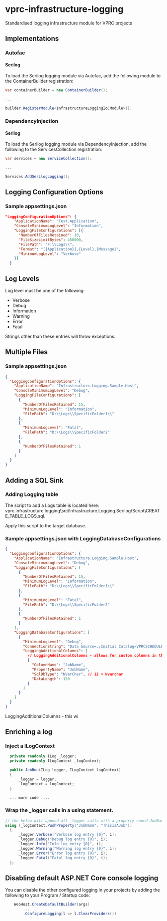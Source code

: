 # vprc-infrastructure-logging

Standardised logging infrastructure module for VPRC projects

## Implementations

### Autofac

#### Serilog

To load the Serilog logging module via Autofac, add the following module to the ContainerBuilder registration:

```C#
var containerBuilder = new ContainerBuilder();

...

builder.RegisterModule<InfrastructureLoggingIoCModule>();
```

### DependencyInjection

#### Serilog

To load the Serilog logging module via DependencyInjection, add the following to the ServicesCollection registration:

```C#
var services = new ServiceCollection();

...

Services.AddSerilogLogging();
```

## Logging Configuration Options

### Sample appsettings.json

```json
"LoggingConfigurationOptions": {
    "ApplicationName": "Test.Application",
    "ConsoleMinimumLogLevel": "Information",
    "LoggingFileConfigurations": [{
      "NumberOfFilesRetained": 10,
	  "FileSizeLimitBytes": 450000,
	  "FilePath": "F:\\Logs\\",
	  "Format": "[{Application}],{Level},{Message}",
      "MinimumLogLevel": "Verbose"
    }]
  }

```

## Log Levels

Log level must be one of the following:

- Verbose
- Debug
- Information
- Warning
- Error
- Fatal

Strings other than these entries will throw exceptions.

## Multiple Files

### Sample appsettings.json

```json
{
  "LoggingConfigurationOptions": {
    "ApplicationName": "Infrastructure.Logging.Sample.Host",
    "ConsoleMinimumLogLevel": "Debug",
    "LoggingFileConfigurations": [
      {
        "NumberOfFilesRetained": 15,
        "MinimumLogLevel": "Information",
        "FilePath": "D:\\Logs\\SpecificFolder1\\"
      },
      {
        "MinimumLogLevel": "Fatal",
        "FilePath": "D:\\Logs\\SpecificFolder2"
      },
      {
        "NumberOfFilesRetained": 1
      }
    ]
  }
}
```

## Adding a SQL Sink

### Adding Logging table

The script to add a Logs table is located here: vprc.infrastructure.logging\src\Infrastructure.Logging.Serilog\Script\CREATE_TABLE_LOGS.sql.

Apply this script to the target database.

### Sample appsettings.json with LoggingDatabaseConfigurations

```json
{
  "LoggingConfigurationOptions": {
    "ApplicationName": "Infrastructure.Logging.Sample.Host",
    "ConsoleMinimumLogLevel": "Debug",
    "LoggingFileConfigurations": [
      {
        "NumberOfFilesRetained": 15,
        "MinimumLogLevel": "Information",
        "FilePath": "D:\\Logs\\SpecificFolder1\\"
      },
      {
        "MinimumLogLevel": "Fatal",
        "FilePath": "D:\\Logs\\SpecificFolder2"
      },
      {
        "NumberOfFilesRetained": 1
      }
    ],
    "LoggingDatabaseConfigurations": [
      {
        "MinimumLogLevel": "Debug",
        "ConnectionString": "Data Source=.;Initial Catalog=VPRCSCHEDULE;Integrated Security=true;",
        "LoggingAdditionalColumns": [
          // LoggingAdditionalColumns - allows for custom columns in the log table. PLEASE remember to add the colum with correct type and length to the Logs table
          {
            "ColumnName": "JobName",
            "PropertyName": "JobName",
            "SqlDbType": "NVarChar", // 12 = Nvarchar
            "DataLength": 150
          }
        ]
      }
    ]
  }
}
```

LoggingAdditionalColumns - this wi

## Enriching a log

### Inject a ILogContext

```C#
  private readonly ILog _logger;
  private readonly ILogContext _logContext;

  public JobRun(ILog logger, ILogContext logContext)
  {
      _logger = logger;
      _logContext = logContext;
  }

  ... more code ....
```

### Wrap the \_logger calls in a using statement.

```C#
// the below will append all _logger calls with a property named JobName with the value of ThisIsAJob
using (_logContext.PushProperty("JobName", "ThisIsAJob"))
  {
      _logger.Verbose("Verbose log entry {0}", i);
      _logger.Debug("Debug log entry {0}", i);
      _logger.Info("Info log entry {0}", i);
      _logger.Warning("Warning log entry {0}", i);
      _logger.Error("Error log entry {0}", i);
      _logger.Fatal("Fatal log entry {0}", i);
  };

```

## Disabling default ASP.NET Core console logging

You can disable the other configured logging in your projects by adding the following to your Program / Startup code:

```C#
	WebHost.CreateDefaultBuilder(args)
		...
		.ConfigureLogging(l => l.ClearProviders())
```
